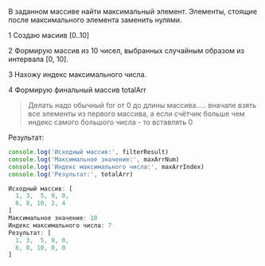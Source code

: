 В заданном массиве найти максимальный элемент. Элементы, стоящие после максимального элемента заменить нулями.

1 Создаю масиив [0..10]

2 Формирую массив из 10 чисел, выбранных случайным образом из интервала [0, 10].

3 Нахожу индекс максимального числа.

4 Формирую финальный массив totalArr
> Делать надо обычный for от 0 до длины массива..... вначале взять все элементы из первого массива, а если счётчик больше чем индекс самого большого числа - то вставлять 0

Результат:
```js
console.log('Исходный массив:', filterResult)
console.log('Максимальное значение:', maxArrNum)
console.log('Индекс максимального числа:', maxArrIndex)
console.log('Результат:', totalArr)

Исходный массив: [
  1, 3,  5, 9, 0,
  6, 8, 10, 2, 4
]
Максимальное значение: 10
Индекс максимального числа: 7
Результат: [
  1, 3,  5, 9, 0,
  6, 8, 10, 0, 0
]
```